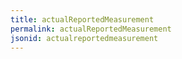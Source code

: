 ```yaml
---
title: actualReportedMeasurement
permalink: actualReportedMeasurement
jsonid: actualreportedmeasurement
---
```

